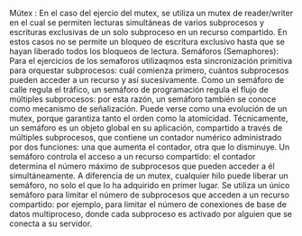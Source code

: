 Mútex :
En el caso del ejercio del mutex, se utiliza un mutex de reader/writer en el cual se permiten lecturas simultáneas de varios subprocesos y escrituras exclusivas de un solo subproceso en un recurso compartido. En estos casos no se permite un bloqueo de escritura exclusivo hasta que se hayan liberado todos los bloqueos de lectura.
Semáforos (Semaphores):
Para el ejercicios de los semaforos utilizaqmos esta sincronización primitiva para orquestar subprocesos: cuál comienza primero, cuántos subprocesos pueden acceder a un recurso y así sucesivamente. Como un semáforo de calle regula el tráfico, un semáforo de programación regula el flujo de múltiples subprocesos: por esta razón, un semáforo también se conoce como mecanismo de señalización. Puede verse como una evolución de un mutex, porque garantiza tanto el orden como la atomicidad.
Técnicamente, un semáforo es un objeto global en su aplicación, compartido a través de múltiples subprocesos, que contiene un contador numérico administrado por dos funciones: una que aumenta el contador, otra que lo disminuye. Un semáforo controla el acceso a un recurso compartido: el contador determina el número máximo de subprocesos que pueden acceder a él simultáneamente.
A diferencia de un mutex, cualquier hilo puede liberar un semáforo, no solo el que lo ha adquirido en primer lugar. Se utiliza un único semáforo para limitar el número de subprocesos que acceden a un recurso compartido: por ejemplo, para limitar el número de conexiones de base de datos multiproceso, donde cada subproceso es activado por alguien que se conecta a su servidor.

